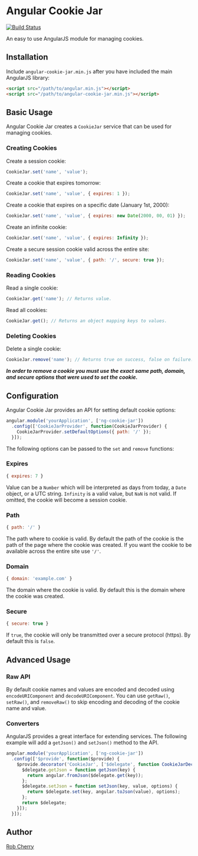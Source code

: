 # Angular Cookie Jar

[![Build Status](https://travis-ci.org/RobCherry/angular-cookie-jar.png)](https://travis-ci.org/RobCherry/angular-cookie-jar)

An easy to use AngularJS module for managing cookies.

## Installation

Include `angular-cookie-jar.min.js` after you have included the main AngularJS library:

```html
<script src="/path/to/angular.min.js"></script>
<script src="/path/to/angular-cookie-jar.min.js"></script>
```

## Basic Usage

Angular Cookie Jar creates a `CookieJar` service that can be used for managing cookies.

### Creating Cookies

Create a session cookie:

```javascript
CookieJar.set('name', 'value');
```

Create a cookie that expires tomorrow:

```javascript
CookieJar.set('name', 'value', { expires: 1 });
```

Create a cookie that expires on a specific date (January 1st, 2000):

```javascript
CookieJar.set('name', 'value', { expires: new Date(2000, 00, 01) });
```

Create an infinite cookie:

```javascript
CookieJar.set('name', 'value', { expires: Infinity });
```

Create a secure session cookie valid across the entire site:

```javascript
CookieJar.set('name', 'value', { path: '/', secure: true });
```

### Reading Cookies

Read a single cookie:
```javascript
CookieJar.get('name'); // Returns value.
```

Read all cookies:

```javascript
CookieJar.get(); // Returns an object mapping keys to values.
```

### Deleting Cookies

Delete a single cookie:

```javascript
CookieJar.remove('name'); // Returns true on success, false on failure.
```

_**In order to remove a cookie you must use the exact same path, domain, and secure options that were used to set the cookie.**_

## Configuration

Angular Cookie Jar provides an API for setting default cookie options:

```javascript
angular.module('yourApplication', ['ng-cookie-jar'])
  .config(['CookieJarProvider', function(CookieJarProvider) {
    CookieJarProvider.setDefaultOptions({ path: '/' });
  }]);
```

The following options can be passed to the `set` and `remove` functions:

### Expires

```javascript
{ expires: 7 }
```

Value can be a `Number` which will be interpreted as days from today, a `Date` object, or a UTC string.  `Infinity` is a valid value, but `NaN` is not valid.  If omitted, the cookie will become a session cookie.

### Path

```javascript
{ path: '/' }
```

The path where to cookie is valid.  By default the path of the cookie is the path of the page where the cookie was created.  If you want the cookie to be available across the entire site use `'/'`.

### Domain

```javascript
{ domain: 'example.com' }
```
The domain where the cookie is valid.  By default this is the domain where the cookie was created.

### Secure

```javascript
{ secure: true }
```

If `true`, the cookie will only be transmitted over a secure protocol (https).  By default this is `false`.

## Advanced Usage

### Raw API

By default cookie names and values are encoded and decoded using `encodeURIComponent` and `decodeURIComponent`.  You can use `getRaw()`, `setRaw()`, and `removeRaw()` to skip encoding and decoding of the cookie name and value.

### Converters

AngularJS provides a great interface for extending services.  The following example will add a `getJson()` and `setJson()` method to the API.

```javascript
angular.module('yourApplication', ['ng-cookie-jar'])
  .config(['$provide', function($provide) {
    $provide.decorator('CookieJar', ['$delegate', function CookieJarDecorator($delegate) {
      $delegate.getJson = function getJson(key) {
        return angular.fromJson($delegate.get(key));
      };
      $delegate.setJson = function setJson(key, value, options) {
        return $delegate.set(key, angular.toJson(value), options);
      };
      return $delegate;
    }]);
  }]);
```

## Author

[Rob Cherry](https://github.com/RobCherry)